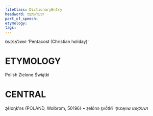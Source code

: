 ```yaml
---
fileClass: DictionaryEntry
headword: זשעלאָנקעס
part_of_speech: 
etymology: 
tags: 
---
```

זשעלאָנקעס
'Pentacost (Christian holiday)'

ETYMOLOGY
===========
Polish Zielone Świątki

CENTRAL
========

ᶎéloŋkʲəs {POLAND, Wolbrom, 50196}
	•	ᶎelónə ᶊvṍtkʲi זשעלאָנע שוואָנטקי